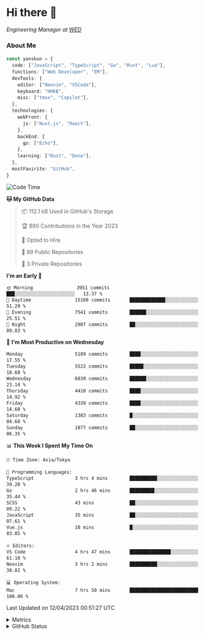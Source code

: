 # Hi there&nbsp;:wave:

<!-- ![Alt text](https://spotify-recently-played-readme.vercel.app/api?user=31kynbuubkiu3r4qh4hjuaglhfay) -->

_Engineering Manager at [WED](https://github.com/wedinc)_

### About Me

```ts
const yanskun = {
  code: ["JavaScript", "TypeScript", "Go", "Rust", "Lua"],
  functions: ["Web Developer", "EM"],
  devTools: {
    editor: ["Neovim", "VSCode"],
    keyboard: "HHKB",
    misc: ["tmux", "Copilot"],
  },
  technologies: {
    webFront: {
      js: ["Nuxt.js", "React"],
    },
    backEnd: {
      go: ["Echo"],
    },
    learning: ["Rust", "Deno"],
  },
  mostFavirite: "GitHub",
}
```

<!--START_SECTION:waka-->
![Code Time](http://img.shields.io/badge/Code%20Time-257%20hrs%2054%20mins-blue)

**🐱 My GitHub Data** 

> 📦 112.1 kB Used in GitHub's Storage 
 > 
> 🏆 890 Contributions in the Year 2023
 > 
> 💼 Opted to Hire
 > 
> 📜 89 Public Repositories 
 > 
> 🔑 3 Private Repositories 
 > 
**I'm an Early 🐤** 

```text
🌞 Morning                3951 commits        ███░░░░░░░░░░░░░░░░░░░░░░   13.37 % 
🌆 Daytime                15160 commits       █████████████░░░░░░░░░░░░   51.29 % 
🌃 Evening                7541 commits        ██████░░░░░░░░░░░░░░░░░░░   25.51 % 
🌙 Night                  2907 commits        ██░░░░░░░░░░░░░░░░░░░░░░░   09.83 % 
```
📅 **I'm Most Productive on Wednesday** 

```text
Monday                   5189 commits        ████░░░░░░░░░░░░░░░░░░░░░   17.55 % 
Tuesday                  5522 commits        █████░░░░░░░░░░░░░░░░░░░░   18.68 % 
Wednesday                6839 commits        ██████░░░░░░░░░░░░░░░░░░░   23.14 % 
Thursday                 4410 commits        ████░░░░░░░░░░░░░░░░░░░░░   14.92 % 
Friday                   4339 commits        ████░░░░░░░░░░░░░░░░░░░░░   14.68 % 
Saturday                 1383 commits        █░░░░░░░░░░░░░░░░░░░░░░░░   04.68 % 
Sunday                   1877 commits        ██░░░░░░░░░░░░░░░░░░░░░░░   06.35 % 
```


📊 **This Week I Spent My Time On** 

```text
🕑︎ Time Zone: Asia/Tokyo

💬 Programming Languages: 
TypeScript               3 hrs 4 mins        ██████████░░░░░░░░░░░░░░░   39.28 % 
Go                       2 hrs 46 mins       █████████░░░░░░░░░░░░░░░░   35.44 % 
SCSS                     43 mins             ██░░░░░░░░░░░░░░░░░░░░░░░   09.22 % 
JavaScript               35 mins             ██░░░░░░░░░░░░░░░░░░░░░░░   07.61 % 
Vue.js                   18 mins             █░░░░░░░░░░░░░░░░░░░░░░░░   03.85 % 

🔥 Editors: 
VS Code                  4 hrs 47 mins       ███████████████░░░░░░░░░░   61.18 % 
Neovim                   3 hrs 2 mins        ██████████░░░░░░░░░░░░░░░   38.82 % 

💻 Operating System: 
Mac                      7 hrs 50 mins       █████████████████████████   100.00 % 
```


 Last Updated on 12/04/2023 00:51:27 UTC
<!--END_SECTION:waka-->

<details>
  <summary>Metrics</summary>
  <img src="https://github.com/yanskun/yanskun/blob/main/github-metrics.svg" alt="Metrics">
</details>

<details>
  <summary>GitHub Status</summary>
  <picture>
    <source media="(prefers-color-scheme: dark)" srcset="https://raw.githubusercontent.com/yanskun/yanskun/master/profile-summary-card-output/nord_dark/0-profile-details.svg">
   <img src="https://raw.githubusercontent.com/yanskun/yanskun/master/profile-summary-card-output/default/0-profile-details.svg">
  </picture>
  <br>
  <picture>
    <source media="(prefers-color-scheme: dark)" srcset="https://raw.githubusercontent.com/yanskun/yanskun/master/profile-summary-card-output/nord_dark/1-repos-per-language.svg">
   <img src="https://raw.githubusercontent.com/yanskun/yanskun/master/profile-summary-card-output/default/1-repos-per-language.svg">
  </picture>
  <picture>
    <source media="(prefers-color-scheme: dark)" srcset="https://raw.githubusercontent.com/yanskun/yanskun/master/profile-summary-card-output/nord_dark/2-most-commit-language.svg">
   <img src="https://raw.githubusercontent.com/yanskun/yanskun/master/profile-summary-card-output/default/2-most-commit-language.svg">
  </picture>
  <br>
  <picture>
    <source media="(prefers-color-scheme: dark)" srcset="https://raw.githubusercontent.com/yanskun/yanskun/master/profile-summary-card-output/nord_dark/3-stats.svg">
   <img src="https://raw.githubusercontent.com/yanskun/yanskun/master/profile-summary-card-output/default/3-stats.svg">
  </picture>
  <picture>
    <source media="(prefers-color-scheme: dark)" srcset="https://raw.githubusercontent.com/yanskun/yanskun/master/profile-summary-card-output/nord_dark/4-productive-time.svg">
   <img src="https://raw.githubusercontent.com/yanskun/yanskun/master/profile-summary-card-output/default/4-productive-time.svg">
  </picture>
</details>
